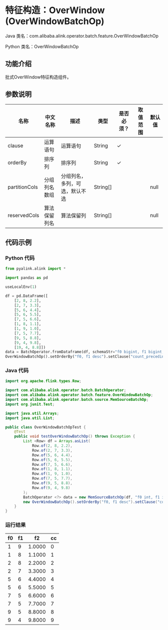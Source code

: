 # 特征构造：OverWindow (OverWindowBatchOp)
Java 类名：com.alibaba.alink.operator.batch.feature.OverWindowBatchOp

Python 类名：OverWindowBatchOp


## 功能介绍
批式OverWindow特征构造组件。

## 参数说明


| 名称 | 中文名称 | 描述 | 类型 | 是否必须？ | 取值范围 | 默认值 |
| --- | --- | --- | --- | --- | --- | --- |
| clause | 运算语句 | 运算语句 | String | ✓ |  |  |
| orderBy | 排序列 | 排序列 | String | ✓ |  |  |
| partitionCols | 分组列名数组 | 分组列名，多列，可选，默认不选 | String[] |  |  | null |
| reservedCols | 算法保留列名 | 算法保留列 | String[] |  |  | null |



## 代码示例
### Python 代码
```python
from pyalink.alink import *

import pandas as pd

useLocalEnv(1)

df = pd.DataFrame([
    [2, 8, 2.2],
    [2, 7, 3.3],
    [5, 6, 4.4],
    [5, 6, 5.5],
    [7, 5, 6.6],
    [1, 8, 1.1],
    [1, 9, 1.0],
    [7, 5, 7.7],
    [9, 5, 8.8],
    [9, 4, 9.8],
    [19, 4, 8.8]])
data = BatchOperator.fromDataframe(df, schemaStr="f0 bigint, f1 bigint, f2 double")
OverWindowBatchOp().setOrderBy("f0, f1 desc").setClause("count_preceding(*) as cc").linkFrom(data).print()

```
### Java 代码
```java
import org.apache.flink.types.Row;

import com.alibaba.alink.operator.batch.BatchOperator;
import com.alibaba.alink.operator.batch.feature.OverWindowBatchOp;
import com.alibaba.alink.operator.batch.source.MemSourceBatchOp;
import org.junit.Test;

import java.util.Arrays;
import java.util.List;

public class OverWindowBatchOpTest {
	@Test
	public void testOverWindowBatchOp() throws Exception {
		List <Row> df = Arrays.asList(
			Row.of(2, 8, 2.2),
			Row.of(2, 7, 3.3),
			Row.of(5, 6, 4.4),
			Row.of(5, 6, 5.5),
			Row.of(7, 5, 6.6),
			Row.of(1, 8, 1.1),
			Row.of(1, 9, 1.0),
			Row.of(7, 5, 7.7),
			Row.of(9, 5, 8.8),
			Row.of(9, 4, 9.8)
		);
		BatchOperator <?> data = new MemSourceBatchOp(df, "f0 int, f1 int, f2 double");
		new OverWindowBatchOp().setOrderBy("f0, f1 desc").setClause("count_preceding(*) as cc").linkFrom(data).print();
	}
}
```

### 运行结果

f0|f1|f2|cc
---|---|------|---
1|9|1.0000|0
1|8|1.1000|1
2|8|2.2000|2
2|7|3.3000|3
5|6|4.4000|4
5|6|5.5000|5
7|5|6.6000|6
7|5|7.7000|7
9|5|8.8000|8
9|4|9.8000|9
